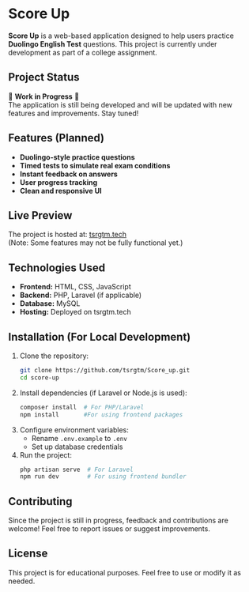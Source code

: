 # Score Up  

**Score Up** is a web-based application designed to help users practice **Duolingo English Test** questions. This project is currently under development as part of a college assignment.  

## Project Status  
🚧 **Work in Progress** 🚧  
The application is still being developed and will be updated with new features and improvements. Stay tuned!  

## Features (Planned)  
- **Duolingo-style practice questions**  
- **Timed tests to simulate real exam conditions**  
- **Instant feedback on answers**  
- **User progress tracking**  
- **Clean and responsive UI**  

## Live Preview  
The project is hosted at: [tsrgtm.tech](https://tsrgtm.tech)  
(Note: Some features may not be fully functional yet.)  

## Technologies Used  
- **Frontend:** HTML, CSS, JavaScript  
- **Backend:** PHP, Laravel (if applicable)  
- **Database:** MySQL  
- **Hosting:** Deployed on tsrgtm.tech  

## Installation (For Local Development)  
1. Clone the repository:  
   ```sh
   git clone https://github.com/tsrgtm/Score_up.git
   cd score-up
   ```
2. Install dependencies (if Laravel or Node.js is used):  
   ```sh
   composer install  # For PHP/Laravel  
   npm install       #For using frontend packages  
   ```
3. Configure environment variables:  
   - Rename `.env.example` to `.env`  
   - Set up database credentials  
4. Run the project:  
   ```sh
   php artisan serve  # For Laravel  
   npm run dev        # For using frontend bundler  
   ```

## Contributing  
Since the project is still in progress, feedback and contributions are welcome! Feel free to report issues or suggest improvements.  

## License  
This project is for educational purposes. Feel free to use or modify it as needed.
